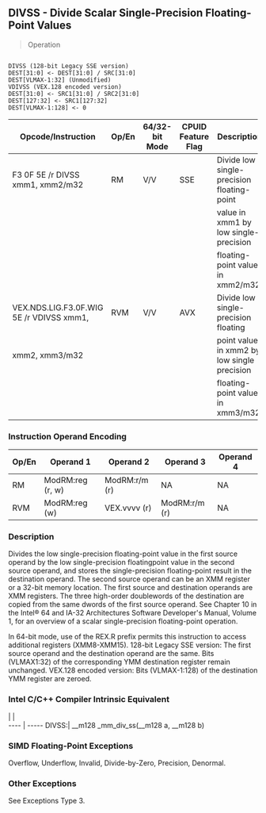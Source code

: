 ## DIVSS - Divide Scalar Single-Precision Floating-Point Values

> Operation
``` slim

DIVSS (128-bit Legacy SSE version)
DEST[31:0] <- DEST[31:0] / SRC[31:0]
DEST[VLMAX-1:32] (Unmodified)
VDIVSS (VEX.128 encoded version)
DEST[31:0] <- SRC1[31:0] / SRC2[31:0]
DEST[127:32] <- SRC1[127:32]
DEST[VLMAX-1:128] <- 0

```

 Opcode/Instruction                      | Op/En| 64/32-bit Mode| CPUID Feature Flag| Description                                
 ---  | --- | --- | --- | ---
 F3 0F 5E /r DIVSS xmm1, xmm2/m32        | RM   | V/V           | SSE               | Divide low single-precision floating-point 
                                         |      |               |                   | value in xmm1 by low single-precision      
                                         |      |               |                   | floating-point value in xmm2/m32.          
 VEX.NDS.LIG.F3.0F.WIG 5E /r VDIVSS xmm1,| RVM  | V/V           | AVX               | Divide low single-precision floating       
 xmm2, xmm3/m32                          |      |               |                   | point value in xmm2 by low single precision
                                         |      |               |                   | floating-point value in xmm3/m32.          

### Instruction Operand Encoding
 Op/En| Operand 1       | Operand 2    | Operand 3    | Operand 4
 ---  | --- | --- | --- | ---
 RM   | ModRM:reg (r, w)| ModRM:r/m (r)| NA           | NA       
 RVM  | ModRM:reg (w)   | VEX.vvvv (r) | ModRM:r/m (r)| NA       

### Description
Divides the low single-precision floating-point value in the first source operand
by the low single-precision floatingpoint value in the second source operand,
and stores the single-precision floating-point result in the destination operand.
The second source operand can be an XMM register or a 32-bit memory location.
The first source and destination operands are XMM registers. The three high-order
doublewords of the destination are copied from the same dwords of the first
source operand. See Chapter 10 in the Intel® 64 and IA-32 Architectures Software
Developer's Manual, Volume 1, for an overview of a scalar single-precision floating-point
operation.

In 64-bit mode, use of the REX.R prefix permits this instruction to access additional
registers (XMM8-XMM15). 128-bit Legacy SSE version: The first source operand
and the destination operand are the same. Bits (VLMAX1:32) of the corresponding
YMM destination register remain unchanged. VEX.128 encoded version: Bits (VLMAX-1:128)
of the destination YMM register are zeroed.



### Intel C/C++ Compiler Intrinsic Equivalent
   | |  
---- | -----
 DIVSS:| __m128 _mm_div_ss(__m128 a, __m128 b)

### SIMD Floating-Point Exceptions
Overflow, Underflow, Invalid, Divide-by-Zero, Precision, Denormal.


### Other Exceptions
See Exceptions Type 3.
